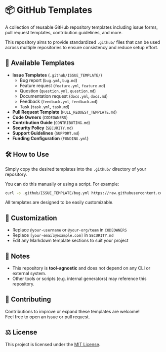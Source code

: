 # 📦 GitHub Templates

A collection of reusable GitHub repository templates including issue forms, pull request templates, contribution guidelines, and more.

This repository aims to provide standardized `.github/` files that can be used across multiple repositories to ensure consistency and reduce setup effort.

## 🧰 Available Templates

- **Issue Templates** (`.github/ISSUE_TEMPLATE/`)
  - Bug report (`bug.yml`, `bug.md`)
  - Feature request (`feature.yml`, `feature.md`)
  - Question (`question.yml`, `question.md`)
  - Documentation request (`docs.yml`, `docs.md`)
  - Feedback (`feedback.yml`, `feedback.md`)
  - Task (`task.yml`, `task.md`)
- **Pull Request Template** (`PULL_REQUEST_TEMPLATE.md`)
- **Code Owners** (`CODEOWNERS`)
- **Contribution Guide** (`CONTRIBUTING.md`)
- **Security Policy** (`SECURITY.md`)
- **Support Guidelines** (`SUPPORT.md`)
- **Funding Configuration** (`FUNDING.yml`)

## 🛠️ How to Use

Simply copy the desired templates into the `.github/` directory of your repository.

You can do this manually or using a script. For example:

```bash
curl -o .github/ISSUE_TEMPLATE/bug.yml https://raw.githubusercontent.com/optiflowic/github-templates/main/.github/ISSUE_TEMPLATE/bug.yml
```

All templates are designed to be easily customizable.

## 📝 Customization

- Replace `@your-username` or `@your-org/team` in `CODEOWNERS`
- Replace `[your-email@example.com]` in `SECURITY.md`
- Edit any Markdown template sections to suit your project

## 📎 Notes

- This repository is **tool-agnostic** and does not depend on any CLI or external system.
- Other tools or scripts (e.g. internal generators) may reference this repository.

## 🤝 Contributing

Contributions to improve or expand these templates are welcome!  
Feel free to open an issue or pull request.

## ⚖️ License

This project is licensed under the [MIT License](./LICENSE).
